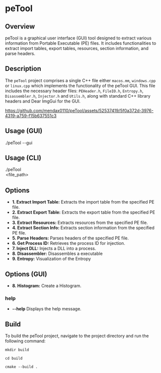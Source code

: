 # peTool

## Overview
peTool is a graphical user interface (GUI) tool designed to extract various information from Portable Executable (PE) files. It includes functionalities to extract import tables, export tables, resources, section information, and parse headers.

## Description
The `peTool` project comprises a single C++ file either `macos.mm`, `windows.cpp` or `linux.cpp` which implements the functionality of the peTool GUI. This file includes the necessary header files: `PEHeader.h`, `FileIO.h`, `Entropy.h`, `Disassembler.h`, `Injector.h` and `Utils.h`, along with standard C++ library headers and Dear ImgGui for the GUI.



https://github.com/mendax0110/peTool/assets/52537419/5f0a372d-3976-4319-a759-f15b637551c3



## Usage (GUI)
./peTool --gui

## Usage (CLI)
./peTool <option> <file_path>

## Options

- **1. Extract Import Table:** Extracts the import table from the specified PE file.
- **2. Extract Export Table:** Extracts the export table from the specified PE file.
- **3. Extract Resources:** Extracts resources from the specified PE file.
- **4. Extract Section Info:** Extracts section information from the specified PE file.
- **5. Parse Headers:** Parses headers of the specified PE file.
- **6. Get Process ID:** Retrieves the process ID for injection.
- **7. Inject DLL:** Injects a DLL into a process.
- **8. Disassembler:** Disassembles a executable
- **9. Entropy:** Visualization of the Entropy

## Options (GUI)
- **8. Histogram:** Create a Histogram.

### help
- **--help**
Displays the help message.


## Build
To build the peTool project, navigate to the project directory and run the following command:
```
mkdir build

cd build

cmake --build .
```